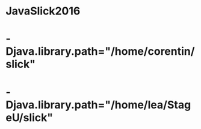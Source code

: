 # JavaSlick2016
# -Djava.library.path="/home/corentin/slick"
# -Djava.library.path="/home/lea/StageU/slick"
